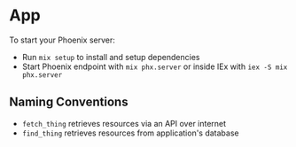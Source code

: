 # App

To start your Phoenix server:

* Run `mix setup` to install and setup dependencies
* Start Phoenix endpoint with `mix phx.server` or inside IEx with `iex -S mix phx.server`

## Naming Conventions

* `fetch_thing` retrieves resources via an API over internet
* `find_thing` retrieves resources from application's database
